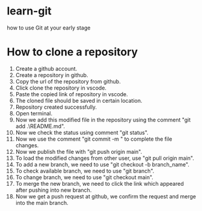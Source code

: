 # learn-git
how to use Git at your early stage

# How to clone a repository
 1. Create a github account.
 2. Create a repository in github.
 3. Copy the url of the repository from github.
 4. Click clone the repository in vscode.
 5. Paste the copied link of repository in vscode.
 6. The cloned file should be saved in certain location.
 7. Repository created successfully.
8. Open terminal. 
9. Now we add this modified file in the repository using the comment "git add .\README.md".
10. Now we check the status using comment "git status".
11. Now we use the comment "git commit -m " to complete the file changes.
12. Now we publish the file with "git push origin main".   
13. To load the modified changes from other user, use "git pull origin main".
14. To add a new branch, we need to use "git checkout -b branch_name".
15. To check available branch, we need to use "git branch".
16. To change branch, we need to use "git checkout main".
17. To merge the new branch, we need to click the link which appeared after pushing into new branch.
18. Now we get a push request at github, we confirm the request and merge into the main branch. 

